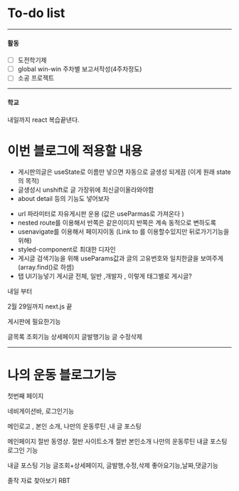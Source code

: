 # To-do list

----------------
#### 활동

- [ ] 도전학기제
- [ ] global win-win 주차별 보고서작성(4주차정도)
- [ ] 소공 프로젝트

-------------
#### 학교

내일까지 react 복습끝낸다.



# 이번 블로그에 적용할 내용

- 게시판의글은 useState로 이름만 넣으면 자동으로 글생성 되게끔 (이게 원래 state의 목적)
- 글생성시 unshift로 글 가장위에 최신글이올라와야함
- about detail 등의 기능도 넣어보자
* url 파라미터로 자유게시판 운용 (값은 useParmas로 가져온다 )
* nested route를 이용해서 반쪽은 같은이미지 반쪽은 계속 동적으로 변하도록
* usenavigate를 이용해서 페이지이동 (Link to 를 이용할수있지만 뒤로가기기능을위해)
* styled-component로 최대한 디자인
* 게시글 검색기능을 위해 useParams값과 글의 고유번호와 일치한글을 보여주게 (array.find()로 하셈)
* 탭 UI기능넣기 게시글 전체, 일반 ,개발자 , 이렇게 태그별로 게시글?

내일 부터 

2월 29일까지 next.js 끝


게시판에 필요한기능

글목록 조회기능
상세페이지
글발행기능
글 수정삭제


---------------


# 나의 운동 블로그기능

첫번째 페이지

네비게이션바, 로그인기능

메인로고  , 본인 소개, 나만의 운동루틴 ,내 글 포스팅

메인페이지
절반 동영상. 절반 사이트소개
		  절반 본인소개
		   나만의 운동루틴
		  내글 포스팅
		  로그인 기능

내글 포스팅 기능
글조회+상세페이지, 글발행,수정,삭제
좋아요기능,날짜,댓글기능


졸작 자료 찾아보기
RBT






